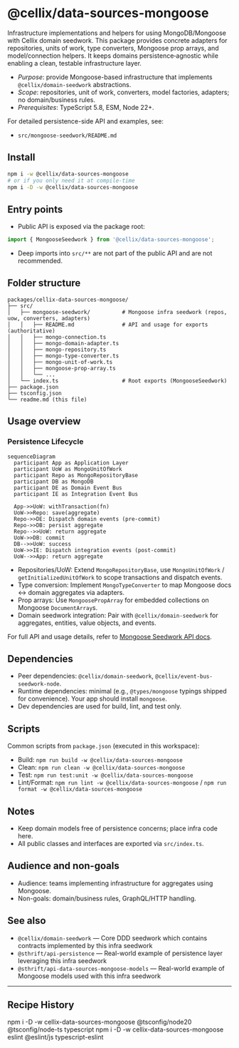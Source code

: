 # @cellix/data-sources-mongoose

Infrastructure implementations and helpers for using MongoDB/Mongoose with Cellix domain seedwork. This package provides concrete adapters for repositories, units of work, type converters, Mongoose prop arrays, and model/connection helpers. It keeps domains persistence‑agnostic while enabling a clean, testable infrastructure layer.

- *Purpose*: provide Mongoose-based infrastructure that implements `@cellix/domain-seedwork` abstractions.
- *Scope*: repositories, unit of work, converters, model factories, adapters; no domain/business rules.
- *Prerequisites*: TypeScript 5.8, ESM, Node 22+.

For detailed persistence-side API and examples, see:
- `src/mongoose-seedwork/README.md`

## Install

```sh
npm i -w @cellix/data-sources-mongoose
# or if you only need it at compile-time
npm i -D -w @cellix/data-sources-mongoose
```

## Entry points

- Public API is exposed via the package root:
```ts
import { MongooseSeedwork } from '@cellix/data-sources-mongoose';
```
- Deep imports into `src/**` are not part of the public API and are not recommended.

## Folder structure

```
packages/cellix-data-sources-mongoose/
├── src/
│   ├── mongoose-seedwork/          # Mongoose infra seedwork (repos, uow, converters, adapters)
│   │   ├── README.md               # API and usage for exports (authoritative)
│   │   ├── mongo-connection.ts
│   │   ├── mongo-domain-adapter.ts
│   │   ├── mongo-repository.ts
│   │   ├── mongo-type-converter.ts
│   │   ├── mongo-unit-of-work.ts
│   │   ├── mongoose-prop-array.ts
│   │   └── ...
│   └── index.ts                    # Root exports (MongooseSeedwork)
├── package.json
├── tsconfig.json
└── readme.md (this file)
```

## Usage overview

### Persistence Lifecycle
```mermaid
sequenceDiagram
  participant App as Application Layer
  participant UoW as MongoUnitOfWork
  participant Repo as MongoRepositoryBase
  participant DB as MongoDB
  participant DE as Domain Event Bus
  participant IE as Integration Event Bus

  App->>UoW: withTransaction(fn)
  UoW->>Repo: save(aggregate)
  Repo->>DE: Dispatch domain events (pre-commit)
  Repo->>DB: persist aggregate
  Repo-->>UoW: return aggregate
  UoW->>DB: commit
  DB-->>UoW: success
  UoW->>IE: Dispatch integration events (post-commit)
  UoW-->>App: return aggregate
```

- Repositories/UoW: Extend `MongoRepositoryBase`, use `MongoUnitOfWork` / `getInitializedUnitOfWork` to scope transactions and dispatch events.
- Type conversion: Implement `MongoTypeConverter` to map Mongoose docs ↔ domain aggregates via adapters.
- Prop arrays: Use `MongoosePropArray` for embedded collections on Mongoose `DocumentArray`s.
- Domain seedwork integration: Pair with `@cellix/domain-seedwork` for aggregates, entities, value objects, and events.

For full API and usage details, refer to [Mongoose Seedwork API docs](src/mongoose-seedwork/README.md).

## Dependencies

- Peer dependencies: `@cellix/domain-seedwork`, `@cellix/event-bus-seedwork-node`.
- Runtime dependencies: minimal (e.g., `@types/mongoose` typings shipped for convenience). Your app should install `mongoose`.
- Dev dependencies are used for build, lint, and test only.

## Scripts

Common scripts from `package.json` (executed in this workspace):

- Build: `npm run build -w @cellix/data-sources-mongoose`
- Clean: `npm run clean -w @cellix/data-sources-mongoose`
- Test: `npm run test:unit -w @cellix/data-sources-mongoose`
- Lint/Format: `npm run lint -w @cellix/data-sources-mongoose` / `npm run format -w @cellix/data-sources-mongoose`

## Notes

- Keep domain models free of persistence concerns; place infra code here.
- All public classes and interfaces are exported via `src/index.ts`.

## Audience and non-goals

- Audience: teams implementing infrastructure for aggregates using Mongoose.
- Non-goals: domain/business rules, GraphQL/HTTP handling.

## See also

- `@cellix/domain-seedwork` — Core DDD seedwork which contains contracts implemented by this infra seedwork
- `@sthrift/api-persistence` — Real-world example of persistence layer leveraging this infra seedwork
- `@sthrift/api-data-sources-mongoose-models` — Real-world example of Mongoose models used with this infra seedwork

---

## Recipe History

npm i -D -w cellix-data-sources-mongoose @tsconfig/node20 @tsconfig/node-ts typescript
npm i -D -w cellix-data-sources-mongoose eslint @eslint/js typescript-eslint